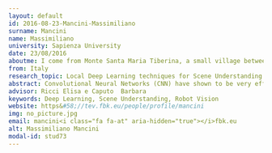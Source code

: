 ```yaml
---
layout: default 
id: 2016-08-23-Mancini-Massimiliano
surname: Mancini
name: Massimiliano
university: Sapienza University
date: 23/08/2016
aboutme: I come from Monte Santa Maria Tiberina, a small village between Umbria and Tuscany. I received my Bachelor degree in Computer and Electronic Engineering from University of Perugia in 2014, continuing my studies at University of Rome "La Sapienza", where I received my Master degree in Artificial Intelligence and Robotics in 2016.
from: Italy
research_topic: Local Deep Learning techniques for Scene Understanding
abstract: Convolutional Neural Networks (CNN) have shown to be very effective for addressing many computer vision tasks being the current state-of-the-art in object and scene recognition and semantic segmentation. In addition, their layers are able to create abstract images representation very effective as features, beating standard handcrafted approaches. However, there is still evidence that CNNs are not strong enough to tackle local variations and their training algorithms are not able to generalize enough to correctly address problems such as domain shift. My PhD goal is to exploit the CNNs power, together with the combination of local features, to clearly leverage the information coming from each part of the image, addressing tasks such as Scene Recognition and Understanding. The main idea is that not focusing on a single image representation helps building classifiers with enhanced generalization capabilities and increased power.
advisor: Ricci Elisa e Caputo  Barbara
keywords: Deep Learning, Scene Understanding, Robot Vision
website: https&#58;//tev.fbk.eu/people/profile/mancini
img: no_picture.jpg
email: mancini<i class="fa fa-at" aria-hidden="true"></i>fbk.eu
alt: Massimiliano Mancini
modal-id: stud73
---
```

